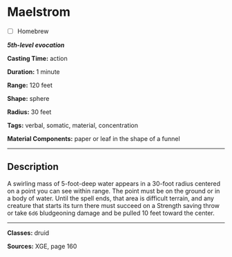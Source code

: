 # Maelstrom

- [ ] Homebrew

***5th-level evocation***

**Casting Time:** action

**Duration:** 1 minute

**Range:** 120 feet

**Shape:** sphere

**Radius:** 30 feet

**Tags:** verbal, somatic, material, concentration

**Material Components:** paper or leaf in the shape of a funnel

---

## Description
A swirling mass of 5-foot-deep water appears in a 30-foot radius centered on a point you can see within range. The point must be on the ground or in a body of water. Until the spell ends, that area is difficult terrain, and any creature that starts its turn there must succeed on a Strength saving throw or take `6d6` bludgeoning damage and be pulled 10 feet toward the center.

---

**Classes:** druid

**Sources:** XGE, page 160
